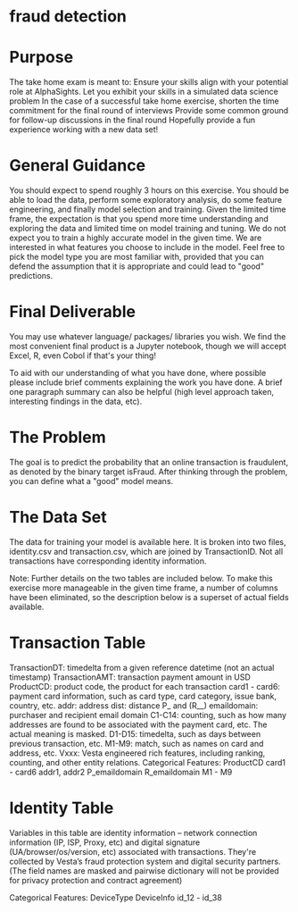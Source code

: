 # fraud detection

# Purpose
The take home exam is meant to:
Ensure your skills align with your potential role at AlphaSights. 
Let you exhibit your skills in a simulated data science problem
In the case of a successful take home exercise, shorten the time commitment for the final round of interviews 
Provide some common ground for follow-up discussions in the final round
Hopefully provide a fun experience working with a new data set!

# General Guidance
You should expect to spend roughly 3 hours on this exercise. You should be able to load the data, perform some exploratory analysis, do some feature engineering, and finally model selection and training. Given the limited time frame, the expectation is that you spend more time understanding and exploring the data and limited time on model training and tuning. We do not expect you to train a highly accurate model in the given time. We are interested in what features you choose to include in the model. Feel free to pick the model type you are most familiar with, provided that you can defend the assumption that it is appropriate and could lead to "good" predictions. 

# Final Deliverable
You may use whatever language/ packages/ libraries you wish. We find the most convenient final product is a Jupyter notebook, though we will accept Excel, R, even Cobol if that's your thing!

To aid with our understanding of what you have done, where possible please include brief comments explaining the work you have done. A brief one paragraph summary can also be helpful (high level approach taken, interesting findings in the data, etc). 

# The Problem
The goal is to predict the probability that an online transaction is fraudulent, as denoted by the binary target isFraud. After thinking through the problem, you can define what a "good" model means.

# The Data Set
The data for training your model is available here. It is broken into two files, identity.csv and transaction.csv, which are joined by TransactionID. Not all transactions have corresponding identity information.

Note: Further details on the two tables are included below. To make this exercise more manageable in the given time frame, a number of columns have been eliminated, so the description below is a superset of actual fields available.

# Transaction Table
TransactionDT: timedelta from a given reference datetime (not an actual timestamp)
TransactionAMT: transaction payment amount in USD
ProductCD: product code, the product for each transaction
card1 - card6: payment card information, such as card type, card category, issue bank, country, etc.
addr: address
dist: distance
P_ and (R__) emaildomain: purchaser and recipient email domain
C1-C14: counting, such as how many addresses are found to be associated with the payment card, etc. The actual meaning is masked.
D1-D15: timedelta, such as days between previous transaction, etc.
M1-M9: match, such as names on card and address, etc.
Vxxx: Vesta engineered rich features, including ranking, counting, and other entity relations.
Categorical Features:
ProductCD
card1 - card6
addr1, addr2
P_emaildomain
R_emaildomain
M1 - M9

# Identity Table 
Variables in this table are identity information – network connection information (IP, ISP, Proxy, etc) and digital signature (UA/browser/os/version, etc) associated with transactions.
They're collected by Vesta’s fraud protection system and digital security partners.
(The field names are masked and pairwise dictionary will not be provided for privacy protection and contract agreement)

Categorical Features:
DeviceType
DeviceInfo
id_12 - id_38

